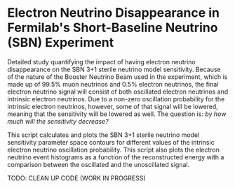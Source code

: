 # Electron Neutrino Disappearance in Fermilab's Short-Baseline Neutrino (SBN) Experiment

Detailed study quantifying the impact of having electron neutrino disappearance on the SBN 3+1 sterile neutrino model sensitivity. Because of the nature of the Booster Neutrino Beam used in the experiment, which is made up of 99.5% muon neutrinos and 0.5% electron neutrinos, the final electron neutrino signal will consist of both oscillated electron neutrinos and intrinsic electron neutrinos. Due to a non-zero oscillation probability for the intrinsic electron neutrinos, however, some of that signal will be lowered, meaning that the sensitivity will be lowered as well. The question is: *by how much will the sensitivity decrease?*

This script calculates and plots the SBN 3+1 sterile neutrino model sensitivity parameter space contours for different values of the intrinsic electron neutrino oscillation probability. This script also plots the electron neutrino event histograms as a function of the reconstructed energy with a comparison between the oscillated and the unoscillated signal.

TODO: CLEAN UP CODE (WORK IN PROGRESS)
